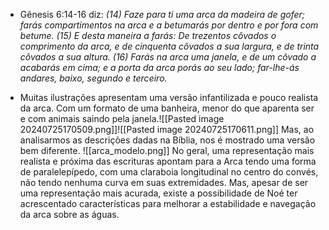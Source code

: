 
- Gênesis 6:14-16 diz:
    *(14) Faze para ti uma arca da madeira de gofer; farás compartimentos na arca e a betumarás por dentro e por fora com betume.
    (15) E desta maneira a farás: De trezentos côvados o comprimento da arca, e de cinquenta côvados a sua largura, e de trinta côvados a sua altura.
    (16) Farás na arca uma janela, e de um côvado a acabarás em cima; e a porta da arca porás ao seu lado; far-lhe-ás andares, baixo, segundo e terceiro.*
    

- Muitas ilustrações apresentam uma versão infantilizada e pouco realista da arca. Com um formato de uma banheira, menor do que aparenta ser e com animais saindo pela janela.![[Pasted image 20240725170509.png]]![[Pasted image 20240725170611.png]] Mas, ao analisarmos as descrições dadas na Bíblia, nos é mostrado uma versão bem diferente.
![[arca_modelo.png]] No geral, uma representação mais realista e próxima das escrituras apontam para a Arca tendo uma forma de paralelepípedo, com uma claraboia longitudinal no centro do convés, não tendo nenhuma curva em suas extremidades. Mas, apesar de ser uma representação mais acurada, existe a possibilidade de Noé ter acrescentado características para melhorar a estabilidade e navegação da arca sobre as águas. 